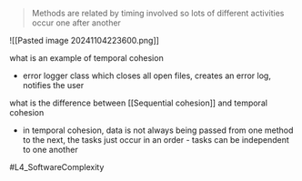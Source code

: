 > Methods are related by timing involved so lots of different activities occur one after another

![[Pasted image 20241104223600.png]]

what is an example of temporal cohesion
- error logger class which closes all open files, creates an error log, notifies the user

what is the difference between [[Sequential cohesion]] and temporal cohesion
- in temporal cohesion, data is not always being passed from one method to the next, the tasks just occur in an order - tasks can be independent to one another


#L4_SoftwareComplexity 